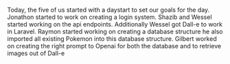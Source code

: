 Today, the five of us started with a daystart to set our goals for the day. Jonathon started 
to work on creating a login system. Shazib and Wessel started working on the api endpoints. 
Additionally Wessel got Dall-e to work in Laravel. Raymon started working on creating a database
structure he also imported all existing Pokemon into this database structure. Gilbert worked
on creating the right prompt to Openai for both the database and to retrieve images out of Dall-e


